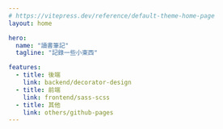 ```yaml
---
# https://vitepress.dev/reference/default-theme-home-page
layout: home

hero:
  name: "讀書筆記"
  tagline: "記錄一些小東西"

features:
  - title: 後端
    link: backend/decorator-design
  - title: 前端
    link: frontend/sass-scss
  - title: 其他
    link: others/github-pages
---
```


